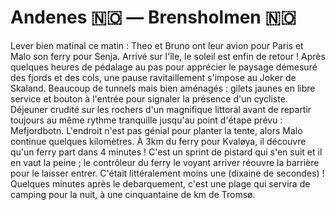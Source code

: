 # Andenes 🇳🇴 — Brensholmen 🇳🇴

<!-- 89km / 1121m+ / 1121m- -->

Lever bien matinal ce matin : Theo et Bruno ont leur avion pour Paris et Malo son ferry pour Senja. Arrivé sur l'île, le soleil est enfin de retour ! Après quelques heures de pédalage au pas pour apprécier le paysage démesuré des fjords et des cols, une pause ravitaillement s'impose au Joker de Skaland. Beaucoup de tunnels mais bien aménagés : gilets jaunes en libre service et bouton à l'entrée pour signaler la présence d'un cycliste. Déjeuner crudité sur les rochers d'un magnifique littoral avant de repartir toujours au même rythme tranquille jusqu'au point d'étape prévu : Mefjordbotn. L'endroit n'est pas génial pour planter la tente, alors Malo continue quelques kilomètres. À 3km du ferry pour Kvaløya, il découvre qu'un ferry part dans 4 minutes ! C'est un sprint de pistard qui s'en suit et il en vaut la peine ; le contrôleur du ferry le voyant arriver réouvre la barrière pour le laisser entrer. C'était littéralement moins une (dixaine de secondes) ! Quelques minutes après le debarquement, c'est une plage qui servira de camping pour la nuit, à une cinquantaine de km de Tromsø.

